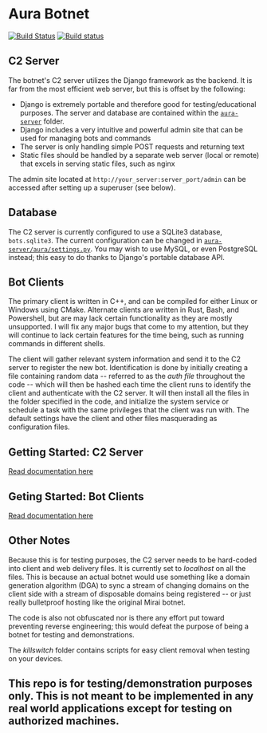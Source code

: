 # Aura Botnet

[![Build Status](https://travis-ci.org/watersalesman/aura-botnet.svg?branch=master)](https://travis-ci.org/watersalesman/aura-botnet)
[![Build status](https://ci.appveyor.com/api/projects/status/8jvylxhgckob2eht/branch/master?svg=true)](https://ci.appveyor.com/project/watersalesman/aura-botnet/branch/master)


C2 Server
---
The botnet's C2 server utilizes the Django framework as the backend.
It is far from the most efficient web server, but this is offset by the
following:
* Django is extremely portable and therefore good for testing/educational
purposes. The server and database are contained within the [`aura-server`](aura-server)
folder.
* Django includes a very intuitive and powerful admin site that can be used
for managing bots and commands
* The server is only handling simple POST requests and returning text
* Static files should be handled by a separate web server (local or remote) that
excels in serving static files, such as nginx

The admin site located at `http://your_server:server_port/admin` can be
accessed after setting up a superuser (see below).

Database
---
The C2 server is currently configured to use a SQLite3 database,
`bots.sqlite3`. The current configuration can be changed in [`aura-server/aura/settings.py`](aura-server/aura/settings.py).
You may wish to use MySQL, or even PostgreSQL instead; this easy to do thanks
to Django's portable database API.

Bot Clients
---
The primary client is written in C++, and can be compiled for either Linux or
Windows using CMake. Alternate clients are written in Rust, Bash, and Powershell,
but are may lack certain functionality as they are mostly unsupported. I will fix
any major bugs that come to my attention, but they will continue to lack certain
features for the time being, such as running commands in different shells.

The client will gather relevant system information and send it to the C2 server
to register the new bot. Identification is done by initially creating a file
containing random data -- referred to as the *auth file* throughout the code -- which
will then be hashed each time the client runs to identify the client and
authenticate with the C2 server. It will then install all the files in the
folder specified in the code, and initialize the system service or schedule a
task with the same privileges that the client was run with. The default settings
have the client and other files masquerading as configuration files.

Getting Started: C2 Server
---
[Read documentation here](docs/c2-server.md)

Geting Started: Bot Clients
---
[Read documentation here](docs/bot-client.md)

Other Notes
---
Because this is for testing purposes, the C2 server needs to be
hard-coded into client and web delivery files. It is currently set to
*localhost* on all the files. This is because an actual botnet would use something
like a domain generation algorithm (DGA) to sync a stream of changing domains on
the client side with a stream of disposable domains being registered -- or just
really bulletproof hosting like the original Mirai botnet.

The code is also not obfuscated nor is there any effort put toward preventing
reverse engineering; this would defeat the purpose of being a botnet for
testing and demonstrations.

The *killswitch* folder contains scripts for easy client removal when testing
on your devices.

<h2>This repo is for testing/demonstration purposes only. This is not meant to
be implemented in any real world applications except for testing on authorized
machines.</h2>
